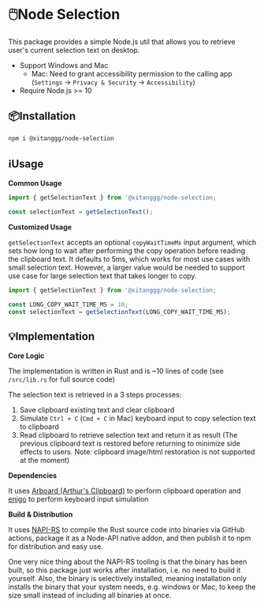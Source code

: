 # 🖱️Node Selection

This package provides a simple Node.js util that allows you to retrieve user's current selection text on desktop.

- Support Windows and Mac
  - Mac: Need to grant accessibility permission to the calling app (`Settings` -> `Privacy & Security` -> `Accessibility`)
- Require Node.js >= 10

## 📦Installation

```bash
npm i @xitanggg/node-selection
```

## ℹ️Usage

**Common Usage**

```typescript
import { getSelectionText } from '@xitanggg/node-selection;

const selectionText = getSelectionText();
```

**Customized Usage**

`getSelectionText` accepts an optional `copyWaitTimeMs` input argument, which sets how long to wait after performing the copy operation before reading the clipboard text. It defaults to 5ms, which works for most use cases with small selection text. However, a larger value would be needed to support use case for large selection text that takes longer to copy.

```typescript
import { getSelectionText } from '@xitanggg/node-selection;

const LONG_COPY_WAIT_TIME_MS = 10;
const selectionText = getSelectionText(LONG_COPY_WAIT_TIME_MS);
```

## 💡Implementation

**Core Logic**

The implementation is written in Rust and is ~10 lines of code (see `/src/lib.rs` for full source code)

The selection text is retrieved in a 3 steps processes:

1. Save clipboard existing text and clear clipboard
2. Simulate `Ctrl + C` (`Cmd + C` in Mac) keyboard input to copy selection text to clipboard
3. Read clipboard to retrieve selection text and return it as result (The previous clipboard text is restored before returning to minimize side effects to users. Note: clipboard image/html restoration is not supported at the moment)

**Dependencies**

It uses [Arboard (Arthur's Clipboard)](https://github.com/1Password/arboard) to perform clipboard operation and [enigo](https://github.com/enigo-rs/enigo) to perform keyboard input simulation

**Build & Distribution**

It uses [NAPI-RS](https://github.com/napi-rs/napi-rs) to compile the Rust source code into binaries via GitHub actions, package it as a Node-API native addon, and then publish it to npm for distribution and easy use.

One very nice thing about the NAPI-RS tooling is that the binary has been built, so this package just works after installation, i.e. no need to build it yourself. Also, the binary is selectively installed, meaning installation only installs the binary that your system needs, e.g. windows or Mac, to keep the size small instead of including all binaries at once.
